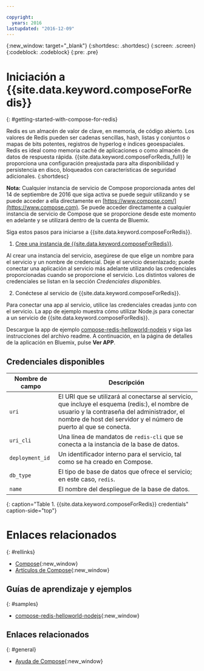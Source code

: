 ```yaml
---

copyright:
  years: 2016
lastupdated: "2016-12-09"
---
```


{:new_window: target="_blank"}
{:shortdesc: .shortdesc}
{:screen: .screen}
{:codeblock: .codeblock}
{:pre: .pre}

# Iniciación a {{site.data.keyword.composeForRedis}}
{: #getting-started-with-compose-for-redis}

Redis es un almacén de valor de clave, en memoria, de código abierto. Los valores de Redis pueden ser cadenas sencillas, hash, listas y conjuntos o mapas de bits potentes, registros de hyperlog e índices geoespaciales. Redis es ideal como memoria caché de aplicaciones o como almacén de datos de respuesta rápida. {{site.data.keyword.composeForRedis_full}} le proporciona una configuración preajustada para alta disponibilidad y persistencia en disco, bloqueados con características de seguridad adicionales.
{:shortdesc}

**Nota:** Cualquier instancia de servicio de Compose proporcionada antes del 14 de septiembre de 2016 que siga activa se puede seguir utilizando y se puede acceder a ella directamente en [https://www.compose.com/](https://www.compose.com). Se puede acceder directamente a cualquier instancia de servicio de Compose que se proporcione desde este momento en adelante y se utilizará dentro de la cuenta de Bluemix.

Siga estos pasos para iniciarse a {{site.data.keyword.composeForRedis}}.

1. [Cree una instancia de {{site.data.keyword.composeForRedis}}](https://console.ng.bluemix.net/catalog/services/compose-for-redis/).

  Al crear una instancia del servicio, asegúrese de que elige un nombre para el servicio y un nombre de credencial. Deje el servicio desenlazado; puede conectar una aplicación al servicio más adelante utilizando las credenciales proporcionadas cuando se proporcione el servicio. Los distintos valores de credenciales se listan en la sección *Credenciales disponibles*.

2. Conéctese al servicio de {{site.data.keyword.composeForRedis}}.

  Para conectar una app al servicio, utilice las credenciales creadas junto con el servicio. La app de ejemplo muestra cómo utilizar Node.js para conectar a un servicio de {{site.data.keyword.composeForRedis}}.

  Descargue la app de ejemplo [compose-redis-helloworld-nodejs](https://github.com/IBM-Bluemix/compose-redis-helloworld-nodejs) y siga las instrucciones del archivo readme. A continuación, en la página de detalles de la aplicación en Bluemix, pulse **Ver APP**.

## Credenciales disponibles

Nombre de campo|Descripción
----------|-----------
`uri`|El URI que se utilizará al conectarse al servicio, que incluye el esquema (redis:), el nombre de usuario y la contraseña del administrador, el nombre de host del servidor y el número de puerto al que se conecta.
`uri_cli`|Una línea de mandatos de `redis-cli` que se conecta a la instancia de la base de datos.
`deployment_id`|Un identificador interno para el servicio, tal como se ha creado en Compose.
`db_type`|El tipo de base de datos que ofrece el servicio; en este caso, `redis`.
`name`|El nombre del despliegue de la base de datos.
{: caption="Table 1. {{site.data.keyword.composeForRedis}} credentials" caption-side="top"}

# Enlaces relacionados
{: #rellinks}

* [Compose](https://www.compose.com){:new_window}
* [Artículos de Compose](https://www.compose.com/articles/){:new_window}

## Guías de aprendizaje y ejemplos
{: #samples}
* [compose-redis-helloworld-nodejs](https://github.com/IBM-Bluemix/compose-redis-helloworld-nodejs){:new_window}

## Enlaces relacionados
{: #general}
* [Ayuda de Compose](https://help.compose.com/docs){:new_window}
